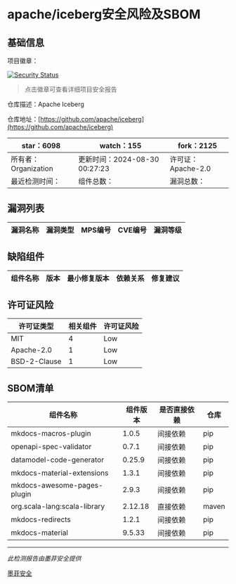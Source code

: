 # apache/iceberg安全风险及SBOM

## 基础信息

项目徽章：

[![Security Status](https://www.murphysec.com/platform3/v31/badge/1829218045154770944.svg)](https://www.murphysec.com/console/report/1691872734232858624/1829218045154770944)

> 点击徽章可查看详细项目安全报告

仓库描述：Apache Iceberg

仓库地址：[https://github.com/apache/iceberg](https://github.com/apache/iceberg)

| star：6098 | watch：155 | fork：2125 |
| ----------- | -------------- | ------------ |
| 所有者：Organization | 更新时间：2024-08-30 00:27:23 | 许可证：Apache-2.0 |
| 最近检测时间： | 组件总数： | 漏洞总数： |




## 漏洞列表

| 漏洞名称 | 漏洞类型 | MPS编号 | CVE编号 | 漏洞等级 |
| ------- | ------ | ------- | ------ | ----- |





## 缺陷组件

| 组件名称 | 版本 | 最小修复版本 | 依赖关系 | 修复建议 |
| -------- | ---- | ------------ | -------- | -------- |





## 许可证风险

| 许可证类型 | 相关组件 | 许可证风险 |
| ---------- | -------- | ---------- |
|MIT|4|Low|
|Apache-2.0|1|Low|
|BSD-2-Clause|1|Low|




## SBOM清单

| 组件名称 | 组件版本 | 是否直接依赖 | 仓库 |
| -------- | -------- | ------------ | ---- |
|mkdocs-macros-plugin|1.0.5|间接依赖|pip|
|openapi-spec-validator|0.7.1|间接依赖|pip|
|datamodel-code-generator|0.25.9|间接依赖|pip|
|mkdocs-material-extensions|1.3.1|间接依赖|pip|
|mkdocs-awesome-pages-plugin|2.9.3|间接依赖|pip|
|org.scala-lang:scala-library|2.12.18|直接依赖|maven|
|mkdocs-redirects|1.2.1|间接依赖|pip|
|mkdocs-material|9.5.33|间接依赖|pip|


------

*此检测报告由墨菲安全提供*

[墨菲安全](www.murphysec.com)